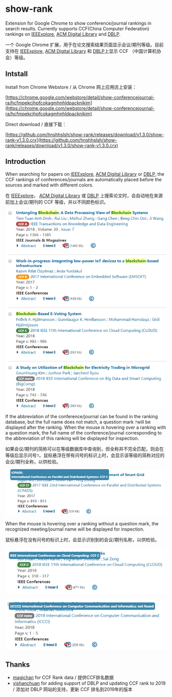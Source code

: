 # show-rank
Extension for Google Chrome to show conference/journal rankings in search results. Currently supports CCF(China Computer Federation) rankings on [IEEExplore](https://ieeexplore.ieee.org), [ACM Digital Library](https://dl.acm.org/) and [DBLP](https://dblp.uni-trier.de/).

一个 Google Chrome 扩展，用于在论文搜索结果页面显示会议/期刊等级。目前支持在  [IEEExplore](https://ieeexplore.ieee.org), [ACM Digital Library](https://dl.acm.org/) 和 [DBLP](https://dblp.uni-trier.de/)上显示 CCF （中国计算机协会）等级。

## Intstall

Install from Chrome Webstore / 从 Chrome 网上应用店上安装：

[https://chrome.google.com/webstore/detail/show-conferencejournal-ra/hcfmpekcjhpfcokagmhnhldpacknikim](https://chrome.google.com/webstore/detail/show-conferencejournal-ra/hcfmpekcjhpfcokagmhnhldpacknikim)

Direct download / 直接下载：

[https://github.com/hnshhslsh/show-rank/releases/download/v1.3.0/show-rank-v1.3.0.crx](https://github.com/hnshhslsh/show-rank/releases/download/v1.3.0/show-rank-v1.3.0.crx)

## Introduction

When searching for papers on [IEEExplore](https://ieeexplore.ieee.org), [ACM Digital Library](https://dl.acm.org/) or [DBLP](https://dblp.uni-trier.de/), the CCF rankings of conferences/journals  are automatically placed before the sources and marked with different colors.

在 [IEEExplore](https://ieeexplore.ieee.org)， [ACM Digital Library](https://dl.acm.org/) 或 [DBLP](https://dblp.uni-trier.de/) 上搜索论文时，会自动地在来源前加上会议/期刊的 CCF 等级，并以不同颜色标识。

![CCF ranking on IEEExplore](img/ieee.png)



If the abbreviation of the conference/journal can be found in the ranking database, but the full name does not match, a question mark `?`will be displayed after the ranking. When the mouse is hovering over a ranking with a question mark, the full name of the conference/journal corresponding to the abbreviation of this ranking will be displayed for inspection. 

如果会议/期刊的简称可以在等级数据库中查询到，但全称并不完全匹配，则会在等级后显示问号`?`。鼠标悬浮在带有问号的标识上时，会显示该等级的简称对应的会议/期刊全称，以供检验。

![ranking with '?'](img/question.png)

When the mouse is hovering over a ranking without a question mark, the recognized meeting/journal name will be displayed for inspection. 

鼠标悬浮在没有问号的标识上时，会显示识别到的会议/期刊名称，以供检验。

![c without '?'](img/ccfc.png)

![none without '?'](img/ccfnone.png)


## Thanks

- [magichan](https://github.com/magichan/CCF-Recommended-Catalog-2019) for CCF Rank data / 提供CCF排名数据
- [yishanchuan](https://github.com/yishanchuan/show-rank) for adding support of DBLP and updating CCF rank to 2019 / 添加对 DBLP 网站的支持，更新 CCF 排名到2019年的版本